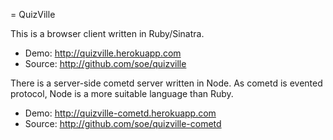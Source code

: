 = QuizVille

This is a browser client written in Ruby/Sinatra. 
- Demo: http://quizville.herokuapp.com
- Source: http://github.com/soe/quizville

There is a server-side cometd server written in Node.
As cometd is evented protocol, Node is a more suitable language than Ruby.
- Demo: http://quizville-cometd.herokuapp.com
- Source: http://github.com/soe/quizville-cometd